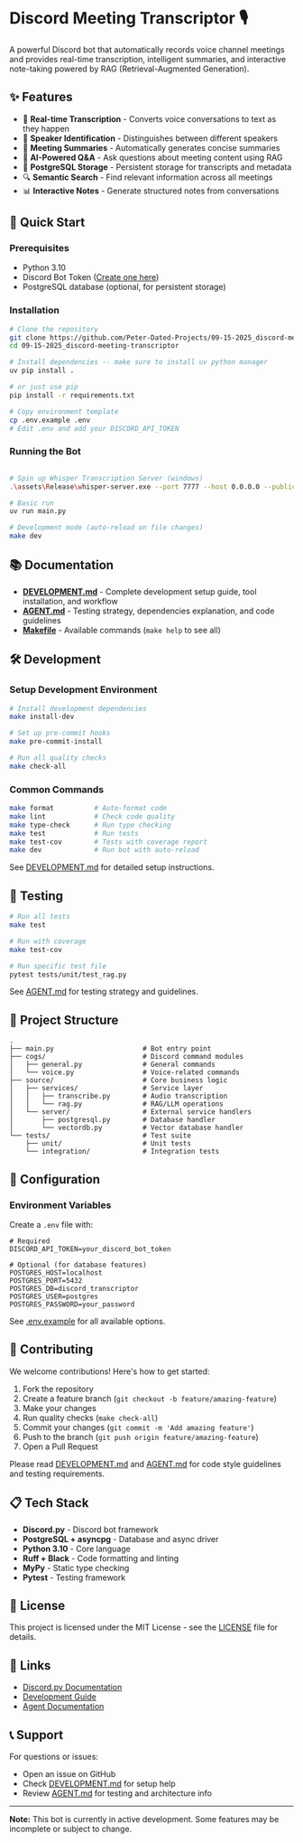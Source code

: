 # Discord Meeting Transcriptor 🎙️

A powerful Discord bot that automatically records voice channel meetings and provides real-time transcription, intelligent summaries, and interactive note-taking powered by RAG (Retrieval-Augmented Generation).

## ✨ Features

- 🎤 **Real-time Transcription** - Converts voice conversations to text as they happen
- 👥 **Speaker Identification** - Distinguishes between different speakers
- 📝 **Meeting Summaries** - Automatically generates concise summaries
- 🤖 **AI-Powered Q&A** - Ask questions about meeting content using RAG
- 💾 **PostgreSQL Storage** - Persistent storage for transcripts and metadata
- 🔍 **Semantic Search** - Find relevant information across all meetings
- 📊 **Interactive Notes** - Generate structured notes from conversations

## 🚀 Quick Start

### Prerequisites

- Python 3.10
- Discord Bot Token ([Create one here](https://discord.com/developers/applications))
- PostgreSQL database (optional, for persistent storage)

### Installation

```bash
# Clone the repository
git clone https://github.com/Peter-Dated-Projects/09-15-2025_discord-meeting-transcriptor.git
cd 09-15-2025_discord-meeting-transcriptor

# Install dependencies -- make sure to install uv python manager
uv pip install .

# or just use pip
pip install -r requirements.txt

# Copy environment template
cp .env.example .env
# Edit .env and add your DISCORD_API_TOKEN
```

### Running the Bot

```bash

# Spin up Whisper Transcription Server (windows)
.\assets\Release\whisper-server.exe --port 7777 --host 0.0.0.0 --public .\assets\whisper-public\ -m .\assets\models\ggml-large-v2.bin -p 2

# Basic run
uv run main.py

# Development mode (auto-reload on file changes)
make dev
```

## 📚 Documentation

- **[DEVELOPMENT.md](DEVELOPMENT.md)** - Complete development setup guide, tool installation, and workflow
- **[AGENT.md](AGENT.md)** - Testing strategy, dependencies explanation, and code guidelines
- **[Makefile](Makefile)** - Available commands (`make help` to see all)

## 🛠️ Development

### Setup Development Environment

```bash
# Install development dependencies
make install-dev

# Set up pre-commit hooks
make pre-commit-install

# Run all quality checks
make check-all
```

### Common Commands

```bash
make format          # Auto-format code
make lint            # Check code quality
make type-check      # Run type checking
make test            # Run tests
make test-cov        # Tests with coverage report
make dev             # Run bot with auto-reload
```

See [DEVELOPMENT.md](DEVELOPMENT.md) for detailed setup instructions.

## 🧪 Testing

```bash
# Run all tests
make test

# Run with coverage
make test-cov

# Run specific test file
pytest tests/unit/test_rag.py
```

See [AGENT.md](AGENT.md) for testing strategy and guidelines.

## 📁 Project Structure

```
.
├── main.py                      # Bot entry point
├── cogs/                        # Discord command modules
│   ├── general.py               # General commands
│   └── voice.py                 # Voice-related commands
├── source/                      # Core business logic
│   ├── services/                # Service layer
│   │   ├── transcribe.py        # Audio transcription
│   │   └── rag.py               # RAG/LLM operations
│   └── server/                  # External service handlers
│       ├── postgresql.py        # Database handler
│       └── vectordb.py          # Vector database handler
└── tests/                       # Test suite
    ├── unit/                    # Unit tests
    └── integration/             # Integration tests
```

## 🔧 Configuration

### Environment Variables

Create a `.env` file with:

```env
# Required
DISCORD_API_TOKEN=your_discord_bot_token

# Optional (for database features)
POSTGRES_HOST=localhost
POSTGRES_PORT=5432
POSTGRES_DB=discord_transcriptor
POSTGRES_USER=postgres
POSTGRES_PASSWORD=your_password
```

See [.env.example](.env.example) for all available options.

## 🤝 Contributing

We welcome contributions! Here's how to get started:

1. Fork the repository
2. Create a feature branch (`git checkout -b feature/amazing-feature`)
3. Make your changes
4. Run quality checks (`make check-all`)
5. Commit your changes (`git commit -m 'Add amazing feature'`)
6. Push to the branch (`git push origin feature/amazing-feature`)
7. Open a Pull Request

Please read [DEVELOPMENT.md](DEVELOPMENT.md) and [AGENT.md](AGENT.md) for code style guidelines and testing requirements.

## 📋 Tech Stack

- **Discord.py** - Discord bot framework
- **PostgreSQL + asyncpg** - Database and async driver
- **Python 3.10** - Core language
- **Ruff + Black** - Code formatting and linting
- **MyPy** - Static type checking
- **Pytest** - Testing framework

## 📄 License

This project is licensed under the MIT License - see the [LICENSE](LICENSE) file for details.

## 🔗 Links

- [Discord.py Documentation](https://discordpy.readthedocs.io/)
- [Development Guide](DEVELOPMENT.md)
- [Agent Documentation](AGENT.md)

## 📞 Support

For questions or issues:
- Open an issue on GitHub
- Check [DEVELOPMENT.md](DEVELOPMENT.md) for setup help
- Review [AGENT.md](AGENT.md) for testing and architecture info

---

**Note:** This bot is currently in active development. Some features may be incomplete or subject to change.

